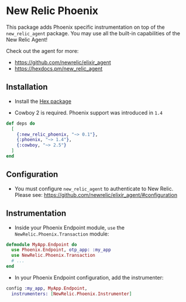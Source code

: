# New Relic Phoenix

This package adds Phoenix specific instrumentation on top of the `new_relic_agent` package. You may use all the built-in capabilities of the New Relic Agent!

Check out the agent for more:
* https://github.com/newrelic/elixir_agent
* https://hexdocs.pm/new_relic_agent

## Installation

* Install the [Hex package](https://hex.pm/packages/new_relic_phoenix)

* Cowboy 2 is required. Phoenix support was introduced in `1.4`

```elixir
def deps do
  [
    {:new_relic_phoenix, "~> 0.1"},
    {:phoenix, "~> 1.4"},
    {:cowboy, "~> 2.5"}
  ]
end
```

## Configuration

* You must configure `new_relic_agent` to authenticate to New Relic. Please see: https://github.com/newrelic/elixir_agent/#configuration

## Instrumentation

* Inside your Phoenix Endpoint module, `use` the `NewRelic.Phoenix.Transaction` module:

```elixir
defmodule MyApp.Endpoint do
  use Phoenix.Endpoint, otp_app: :my_app
  use NewRelic.Phoenix.Transaction
  # ...
end
```

* In your Phoenix Endpoint configuration, add the instrumenter:

```elixir
config :my_app, MyApp.Endpoint,
  instrumenters: [NewRelic.Phoenix.Instrumenter]
```


